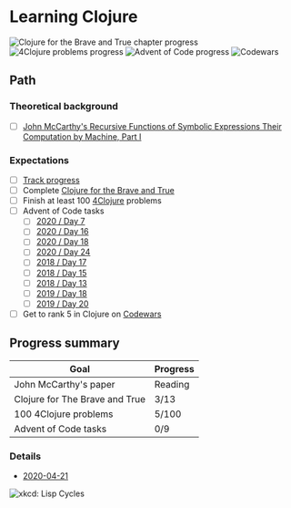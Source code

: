 # Learning Clojure

![Clojure for the Brave and True chapter progress](https://img.shields.io/badge/Clojure%20for%20the%20Brave%20and%20True-3%2F13-DBEAFE?logo=clojure&style=for-the-badge&labelColor=4B5563)
![4Clojure problems progress](https://img.shields.io/badge/4Clojure-5%2F156-DBEAFE?logo=clojure&style=for-the-badge&labelColor=4B5563)
![Advent of Code progress](https://img.shields.io/badge/Advent%20of%20Code-0%2F9-D1D5DB?logo=codefactor&style=for-the-badge&labelColor=4B5563)
![Codewars](https://img.shields.io/badge/Codewars%20Clojure%20rank-7%20kyu-DBEAFE?logo=codewars&style=for-the-badge&labelColor=4B5563)

## Path

### Theoretical background
- [ ] [John McCarthy's Recursive Functions of Symbolic Expressions Their Computation by Machine, Part I](resources/Recursive_Functions_of_Symbolic_Expressions_and_Their_Computation_by_Machine_Part_I.pdf)

### Expectations
- [ ] [Track progress](progress)
- [ ] Complete [Clojure for the Brave and True](https://www.braveclojure.com/clojure-for-the-brave-and-true/)
- [ ] Finish at least 100 [4Clojure](https://www.4clojure.com/user/kubqoa) problems
- [ ] Advent of Code tasks
  - [ ] [2020 / Day 7](https://adventofcode.com/2020/day/7)
  - [ ] [2020 / Day 16](https://adventofcode.com/2020/day/16)
  - [ ] [2020 / Day 18](https://adventofcode.com/2020/day/18)
  - [ ] [2020 / Day 24](https://adventofcode.com/2020/day/24)
  - [ ] [2018 / Day 17](https://adventofcode.com/2018/day/17)
  - [ ] [2018 / Day 15](https://adventofcode.com/2018/day/15)
  - [ ] [2018 / Day 13](https://adventofcode.com/2018/day/13)
  - [ ] [2019 / Day 18](https://adventofcode.com/2019/day/18)
  - [ ] [2019 / Day 20](https://adventofcode.com/2019/day/20)
- [ ] Get to rank 5 in Clojure on [Codewars](https://www.codewars.com/users/KubqoA)

## Progress summary
| Goal                           | Progress |
| ------------------------------ | -------- |
| John McCarthy's paper          | Reading  |
| Clojure for The Brave and True | 3/13     |
| 100 4Clojure problems          | 5/100    |
| Advent of Code tasks           | 0/9      |

### Details

* [2020-04-21](2021_04_21.md)

![xkcd: Lisp Cycles](https://imgs.xkcd.com/comics/lisp_cycles.png)